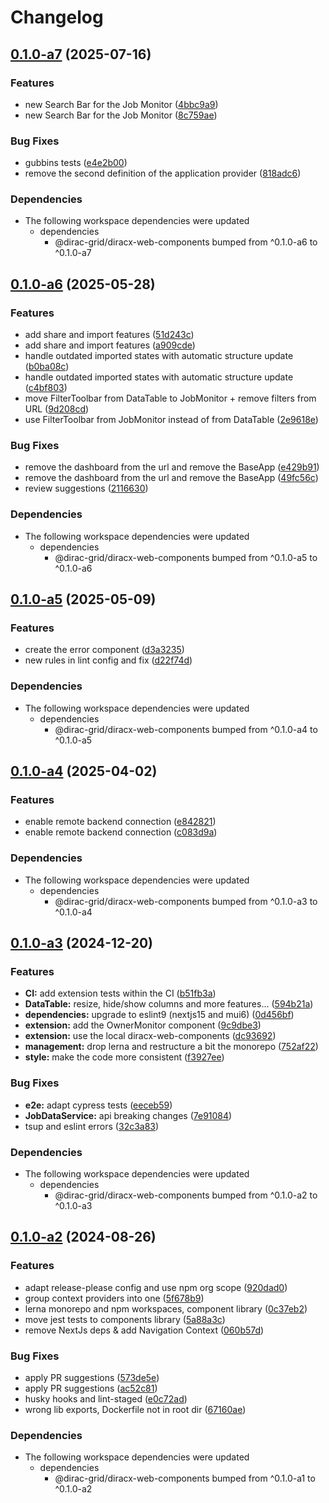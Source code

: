 # Changelog

## [0.1.0-a7](https://github.com/DIRACGrid/diracx-web/compare/v0.1.0-a6...v0.1.0-a7) (2025-07-16)


### Features

* new Search Bar for the Job Monitor ([4bbc9a9](https://github.com/DIRACGrid/diracx-web/commit/4bbc9a97c8bb4dd324e550847813ec4789599423))
* new Search Bar for the Job Monitor ([8c759ae](https://github.com/DIRACGrid/diracx-web/commit/8c759ae3ec4ac9dca44b0ca74739e1b6df2ec5b2))


### Bug Fixes

* gubbins tests ([e4e2b00](https://github.com/DIRACGrid/diracx-web/commit/e4e2b005c131c14b570a5f7fea3332cbb19a6041))
* remove the second definition of the application provider ([818adc6](https://github.com/DIRACGrid/diracx-web/commit/818adc6e9e15127f6dd694f13db6334301731db5))


### Dependencies

* The following workspace dependencies were updated
  * dependencies
    * @dirac-grid/diracx-web-components bumped from ^0.1.0-a6 to ^0.1.0-a7

## [0.1.0-a6](https://github.com/DIRACGrid/diracx-web/compare/v0.1.0-a5...v0.1.0-a6) (2025-05-28)


### Features

* add share and import features ([51d243c](https://github.com/DIRACGrid/diracx-web/commit/51d243c5e866e0e245e2a0f502100eea05df9284))
* add share and import features ([a909cde](https://github.com/DIRACGrid/diracx-web/commit/a909cded56ab32cb332c7afab8ef258b1d65add5))
* handle outdated imported states with automatic structure update ([b0ba08c](https://github.com/DIRACGrid/diracx-web/commit/b0ba08cc8a1a7e76ceb520c391983cccd155b1ca))
* handle outdated imported states with automatic structure update ([c4bf803](https://github.com/DIRACGrid/diracx-web/commit/c4bf803681207052fff81d0663ee0b53835d93dd))
* move FilterToolbar from DataTable to JobMonitor + remove filters from URL ([9d208cd](https://github.com/DIRACGrid/diracx-web/commit/9d208cde8d33b0e7b3f8ea055c3ce2aa2930204d))
* use FilterToolbar from JobMonitor instead of from DataTable ([2e9618e](https://github.com/DIRACGrid/diracx-web/commit/2e9618e485077edfc5b0a39dc2d5e0867e93940e))


### Bug Fixes

* remove the dashboard from the url and remove the BaseApp ([e429b91](https://github.com/DIRACGrid/diracx-web/commit/e429b911fd74233c156ea9fc51daa0b5bbadb2c7))
* remove the dashboard from the url and remove the BaseApp ([49fc56c](https://github.com/DIRACGrid/diracx-web/commit/49fc56c41abd51ad81710084dc7fad7f3765477a))
* review suggestions ([2116630](https://github.com/DIRACGrid/diracx-web/commit/211663064539cc5311393a68f796c70a977713d5))


### Dependencies

* The following workspace dependencies were updated
  * dependencies
    * @dirac-grid/diracx-web-components bumped from ^0.1.0-a5 to ^0.1.0-a6

## [0.1.0-a5](https://github.com/DIRACGrid/diracx-web/compare/v0.1.0-a4...v0.1.0-a5) (2025-05-09)


### Features

* create the  error component ([d3a3235](https://github.com/DIRACGrid/diracx-web/commit/d3a32355989eed0a104a9d2435f89b682b9cc686))
* new rules in lint config and fix ([d22f74d](https://github.com/DIRACGrid/diracx-web/commit/d22f74d70f4f58284f176637d3c740511b2512fb))


### Dependencies

* The following workspace dependencies were updated
  * dependencies
    * @dirac-grid/diracx-web-components bumped from ^0.1.0-a4 to ^0.1.0-a5

## [0.1.0-a4](https://github.com/DIRACGrid/diracx-web/compare/v0.1.0-a3...v0.1.0-a4) (2025-04-02)


### Features

* enable remote backend connection ([e842821](https://github.com/DIRACGrid/diracx-web/commit/e842821260917a88fd569679cd578179d65794e3))
* enable remote backend connection ([c083d9a](https://github.com/DIRACGrid/diracx-web/commit/c083d9aeca398295860f9212b0401fbe73172ae2))


### Dependencies

* The following workspace dependencies were updated
  * dependencies
    * @dirac-grid/diracx-web-components bumped from ^0.1.0-a3 to ^0.1.0-a4

## [0.1.0-a3](https://github.com/DIRACGrid/diracx-web/compare/v0.1.0-a2...v0.1.0-a3) (2024-12-20)


### Features

* **CI:** add extension tests within the CI ([b51fb3a](https://github.com/DIRACGrid/diracx-web/commit/b51fb3a403fa451f85a271cb23baaa69f16bb0eb))
* **DataTable:** resize, hide/show columns and more features... ([594b21a](https://github.com/DIRACGrid/diracx-web/commit/594b21ab92f3f859789c583b4442f9ce4c2bd325))
* **dependencies:** upgrade to eslint9 (nextjs15 and mui6) ([0d456bf](https://github.com/DIRACGrid/diracx-web/commit/0d456bf512dc64e82a4efc66842205fdf04f1711))
* **extension:** add the OwnerMonitor component ([9c9dbe3](https://github.com/DIRACGrid/diracx-web/commit/9c9dbe33789cd3ff7ffdbe984b90c3afff5c5a3d))
* **extension:** use the local diracx-web-components ([dc93692](https://github.com/DIRACGrid/diracx-web/commit/dc936920f9e49a13e02060d796f6ab152be37126))
* **management:** drop lerna and restructure a bit the monorepo ([752af22](https://github.com/DIRACGrid/diracx-web/commit/752af227b2ad0a55208d600c2a7025fff6ed7ade))
* **style:** make the code more consistent ([f3927ee](https://github.com/DIRACGrid/diracx-web/commit/f3927ee87a100f482e7cf93ce8b82e390c96e7fb))


### Bug Fixes

* **e2e:** adapt cypress tests ([eeceb59](https://github.com/DIRACGrid/diracx-web/commit/eeceb59cd6cee1a772c92fcead48e229f67996c1))
* **JobDataService:** api breaking changes ([7e91084](https://github.com/DIRACGrid/diracx-web/commit/7e91084d77f1a8f33d6943c431fa23faeb31b3e1))
* tsup and eslint errors ([32c3a83](https://github.com/DIRACGrid/diracx-web/commit/32c3a8343aef76ab079be9a2f341bc75249ddd32))


### Dependencies

* The following workspace dependencies were updated
  * dependencies
    * @dirac-grid/diracx-web-components bumped from ^0.1.0-a2 to ^0.1.0-a3

## [0.1.0-a2](https://github.com/DIRACGrid/diracx-web/compare/v0.1.0-a1...v0.1.0-a2) (2024-08-26)


### Features

* adapt release-please config and use npm org scope ([920dad0](https://github.com/DIRACGrid/diracx-web/commit/920dad0e936f748a743c659f83356893ba37fb6c))
* group context providers into one ([5f678b9](https://github.com/DIRACGrid/diracx-web/commit/5f678b97c47ff4b4f72729c6bcec83b0b6257eb9))
* lerna monorepo and npm workspaces, component library ([0c37eb2](https://github.com/DIRACGrid/diracx-web/commit/0c37eb20cd3957fcabbf787dcd93be5cf4221f22))
* move jest tests to components library ([5a88a3c](https://github.com/DIRACGrid/diracx-web/commit/5a88a3ce9590b1173c34b043a04a9d403f71ed9d))
* remove NextJs deps & add Navigation Context ([060b57d](https://github.com/DIRACGrid/diracx-web/commit/060b57d86290162f7079271c3ea8f8abdf63d211))


### Bug Fixes

* apply PR suggestions ([573de5e](https://github.com/DIRACGrid/diracx-web/commit/573de5e3278b5561d6b6a3770c51161931ec3320))
* apply PR suggestions ([ac52c81](https://github.com/DIRACGrid/diracx-web/commit/ac52c81d84347b79c5c161d418dc10dcb9d02df7))
* husky hooks and lint-staged ([e0c72ad](https://github.com/DIRACGrid/diracx-web/commit/e0c72adbc1d523d06c101e9f8818e7bcfc882faa))
* wrong lib exports, Dockerfile not in root dir ([67160ae](https://github.com/DIRACGrid/diracx-web/commit/67160ae51908c9bfae2ce953767251a29ba7457e))


### Dependencies

* The following workspace dependencies were updated
  * dependencies
    * @dirac-grid/diracx-web-components bumped from ^0.1.0-a1 to ^0.1.0-a2
